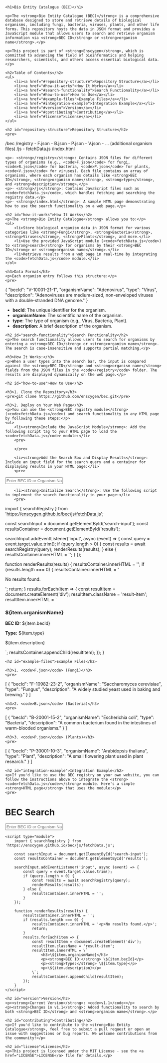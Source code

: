 <!DOCTYPE html>
<html lang="en">
<head>
    <meta charset="UTF-8">
    <meta name="viewport" content="width=device-width, initial-scale=1.0">
    <title>Bio Entity Catalogue (BEC) - README</title>
</head>
<body>

    <h1>Bio Entity Catalogue (BEC)</h1>

    <p>The <strong>Bio Entity Catalogue (BEC)</strong> is a comprehensive database designed to store and retrieve details of biological organisms, including fungi, bacteria, viruses, plants, and other life forms. This repository hosts the data in JSON format and provides a JavaScript module that allows users to search and retrieve organism information via <strong>BEC ID</strong> or <strong>organism name</strong>.</p>

    <p>This project is part of <strong>Enscygen</strong>, which is committed to advancing the field of bioinformatics and helping researchers, scientists, and others access essential biological data.</p>

    <h2>Table of Contents</h2>
    <ul>
        <li><a href="#repository-structure">Repository Structure</a></li>
        <li><a href="#how-it-works">How It Works</a></li>
        <li><a href="#search-functionality">Search Functionality</a></li>
        <li><a href="#how-to-use">How to Use</a></li>
        <li><a href="#example-files">Example Files</a></li>
        <li><a href="#integration-example">Integration Example</a></li>
        <li><a href="#version">Version</a></li>
        <li><a href="#contributing">Contributing</a></li>
        <li><a href="#license">License</a></li>
    </ul>

    <h2 id="repository-structure">Repository Structure</h2>
    <pre>
/bec
  /registry
    - F.json
    - B.json
    - P.json
    - V.json
    - ... (additional organism files)
  /js
    - fetchData.js
  /index.html
    </pre>

    <p>- <strong>/registry</strong>: Contains JSON files for different types of organisms (e.g., <code>F.json</code> for fungi, <code>B.json</code> for bacteria, <code>P.json</code> for plants, <code>V.json</code> for viruses). Each file contains an array of organisms, where each organism has details like <strong>BEC ID</strong>, <strong>organism name</strong>, <strong>type</strong>, and <strong>description</strong>.</p>
    <p>- <strong>/js</strong>: Contains JavaScript files such as <code>fetchData.js</code>, which handles fetching and searching the registry data.</p>
    <p>- <strong>/index.html</strong>: A sample HTML page demonstrating how to use the search functionality on a web page.</p>

    <h2 id="how-it-works">How It Works</h2>
    <p>The <strong>Bio Entity Catalogue</strong> allows you to:</p>
    <ol>
        <li>Store biological organism data in JSON format for various categories like <strong>Fungi</strong>, <strong>Bacteria</strong>, <strong>Viruses</strong>, <strong>Plants</strong>, and more.</li>
        <li>Use the provided JavaScript module (<code>fetchData.js</code>) to <strong>search</strong> for organisms by their <strong>BEC ID</strong> or <strong>organism name</strong>.</li>
        <li>Retrieve results from a web page in real-time by integrating the <code>fetchData.js</code> module.</li>
    </ol>

    <h3>Data Format</h3>
    <p>Each organism entry follows this structure:</p>
    <pre>
{
  "becId": "V-10001-21-1",
  "organismName": "Adenovirus",
  "type": "Virus",
  "description": "Adenoviruses are medium-sized, non-enveloped viruses with a double-stranded DNA genome."
}
    </pre>
    <ul>
        <li><strong>becId</strong>: The unique identifier for the organism.</li>
        <li><strong>organismName</strong>: The scientific name of the organism.</li>
        <li><strong>type</strong>: The type of organism (e.g., Virus, Bacteria, Plant).</li>
        <li><strong>description</strong>: A brief description of the organism.</li>
    </ul>

    <h2 id="search-functionality">Search Functionality</h2>
    <p>The search functionality allows users to search for organisms by entering a <strong>BEC ID</strong> or <strong>organism name</strong>. The search is case-insensitive and supports partial matching.</p>

    <h3>How It Works:</h3>
    <p>When a user types into the search bar, the input is compared against the <strong>BEC ID</strong> and <strong>organism name</strong> fields from the JSON files in the <code>/registry</code> folder. The results are displayed dynamically on the web page.</p>

    <h2 id="how-to-use">How to Use</h2>

    <h3>1. Clone the Repository</h3>
    <pre>git clone https://github.com/enscygen/bec.git</pre>

    <h3>2. Deploy on Your Web Page</h3>
    <p>You can use the <strong>BEC registry module</strong> (<code>fetchData.js</code>) and search functionality in any HTML page by following these steps:</p>
    <ol>
        <li><strong>Include the JavaScript Module</strong>: Add the following script tag to your HTML page to load the <code>fetchData.js</code> module:</li>
        <pre>
<script type="module" src="https://enscygen.github.io/bec/js/fetchData.js"></script>
        </pre>

        <li><strong>Add the Search Box and Display Results</strong>: Include an input field for the search query and a container for displaying results in your HTML page:</li>
        <pre>
<input type="text" id="search-input" placeholder="Enter BEC ID or Organism Name..." />
<div class="results" id="results"></div>
        </pre>

        <li><strong>Initialize Search</strong>: Use the following script to implement the search functionality in your page:</li>
        <pre>
import { searchRegistry } from 'https://enscygen.github.io/bec/js/fetchData.js';

const searchInput = document.getElementById('search-input');
const resultsContainer = document.getElementById('results');

searchInput.addEventListener('input', async (event) => {
    const query = event.target.value.trim();
    if (query.length > 0) {
        const results = await searchRegistry(query);
        renderResults(results);
    } else {
        resultsContainer.innerHTML = '';
    }
});

function renderResults(results) {
    resultsContainer.innerHTML = '';
    if (results.length === 0) {
        resultsContainer.innerHTML = '<p>No results found.</p>';
        return;
    }
    results.forEach(item => {
        const resultItem = document.createElement('div');
        resultItem.className = 'result-item';
        resultItem.innerHTML = \`
            <h3>\${item.organismName}</h3>
            <p><strong>BEC ID:</strong> \${item.becId}</p>
            <p><strong>Type:</strong> \${item.type}</p>
            <p>\${item.description}</p>
        \`;
        resultsContainer.appendChild(resultItem);
    });
}
        </pre>
    </ol>

    <h2 id="example-files">Example Files</h2>

    <h3>1. <code>F.json</code> (Fungi)</h3>
    <pre>
[
    {
        "becId": "F-10982-23-2",
        "organismName": "Saccharomyces cerevisiae",
        "type": "Fungus",
        "description": "A widely studied yeast used in baking and brewing."
    }
]
    </pre>

    <h3>2. <code>B.json</code> (Bacteria)</h3>
    <pre>
[
    {
        "becId": "B-20001-15-2",
        "organismName": "Escherichia coli",
        "type": "Bacteria",
        "description": "A common bacterium found in the intestines of warm-blooded organisms."
    }
]
    </pre>

    <h3>3. <code>P.json</code> (Plants)</h3>
    <pre>
[
    {
        "becId": "P-30001-10-3",
        "organismName": "Arabidopsis thaliana",
        "type": "Plant",
        "description": "A small flowering plant used in plant research."
    }
]
    </pre>

    <h2 id="integration-example">Integration Example</h2>
    <p>If you'd like to use the BEC registry on your own website, you can follow the instructions above to integrate the <strong><code>fetchData.js</code></strong> module. Here's a simple <strong>HTML page</strong> that uses the module:</p>
    <pre>
<!DOCTYPE html>
<html lang="en">
<head>
    <meta charset="UTF-8">
    <meta name="viewport" content="width=device-width, initial-scale=1.0">
    <title>BEC Search</title>
    <script type="module" src="https://enscygen.github.io/bec/js/fetchData.js"></script>
</head>
<body>
    <h1>BEC Search</h1>
    <input type="text" id="search-input" placeholder="Enter BEC ID or Organism Name..." />
    <div class="results" id="results"></div>

    <script type="module">
        import { searchRegistry } from 'https://enscygen.github.io/bec/js/fetchData.js';

        const searchInput = document.getElementById('search-input');
        const resultsContainer = document.getElementById('results');

        searchInput.addEventListener('input', async (event) => {
            const query = event.target.value.trim();
            if (query.length > 0) {
                const results = await searchRegistry(query);
                renderResults(results);
            } else {
                resultsContainer.innerHTML = '';
            }
        });

        function renderResults(results) {
            resultsContainer.innerHTML = '';
            if (results.length === 0) {
                resultsContainer.innerHTML = '<p>No results found.</p>';
                return;
            }
            results.forEach(item => {
                const resultItem = document.createElement('div');
                resultItem.className = 'result-item';
                resultItem.innerHTML = \`
                    <h3>\${item.organismName}</h3>
                    <p><strong>BEC ID:</strong> \${item.becId}</p>
                    <p><strong>Type:</strong> \${item.type}</p>
                    <p>\${item.description}</p>
                \`;
                resultsContainer.appendChild(resultItem);
            });
        }
    </script>
</body>
</html>
    </pre>

    <h2 id="version">Version</h2>
    <p><strong>Current Version</strong>: <code>v1.1</code></p>
    <p><strong>Changes in v1.1</strong>: Added functionality to search by both <strong>BEC ID</strong> and <strong>organism name</strong>.</p>

    <h2 id="contributing">Contributing</h2>
    <p>If you'd like to contribute to the <strong>Bio Entity Catalogue</strong>, feel free to submit a pull request or open an issue with suggestions or bug reports. We welcome contributions from the community!</p>

    <h2 id="license">License</h2>
    <p>This project is licensed under the MIT License - see the <a href="LICENSE">LICENSE</a> file for details.</p>

</body>
</html>
